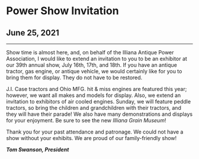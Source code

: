 # Power Show Invitation

## June 25, 2021

---

Show time is almost here, and, on behalf of the Illiana Antique Power Association, I would like to extend an invitation to you to be an exhibitor at our 39th annual show, July 16th, 17th, and 18th. If you have an antique tractor, gas engine, or antique vehicle, we would certainly like for you to bring them for display. They do not have to be restored.

J.I. Case tractors and Ohio MFG. hit & miss engines are featured this year; however, we want all makes and models for display. Also, we extend an invitation to exhibitors of air cooled engines. Sunday, we will feature peddle tractors, so bring the children and grandchildren with their tractors, and they will have their parade! We also have many demonstrations and displays for your enjoyment. Be sure to see the new *Illiana Grain Museum*!

Thank you for your past attendance and patronage. We could not have a show without your exhibits. We are proud of our family-friendly show!

***Tom Swanson, President***
